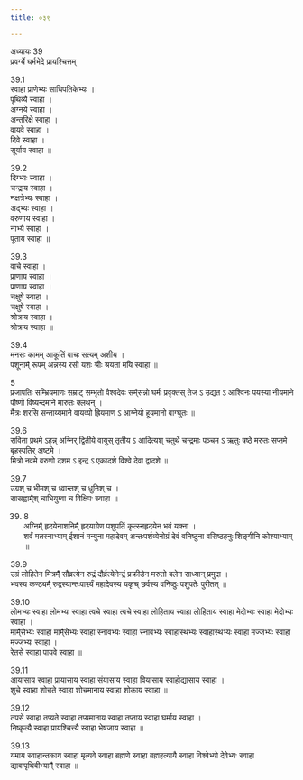 ```yaml
---
title: ०३९

---
```

अध्यायः 39  
प्रवर्ग्ये घर्मभेदे प्रायश्चित्तम्  
  
39.1  
स्वाहा प्राणेभ्यः साधिपतिकेभ्यः ।  
पृथिव्यै स्वाहा ।  
अग्नये स्वाहा ।  
अन्तरिक्षे स्वाहा ।  
वायवे स्वाहा ।  
दिवे स्वाहा ।  
सूर्याय स्वाहा ॥  
  
39.2  
दिग्भ्यः स्वाहा ।  
चन्द्राय स्वाहा ।  
नक्षत्रेभ्यः स्वाहा ।  
अद्भ्यः स्वाहा ।  
वरुणाय स्वाहा ।  
नाभ्यै स्वाहा ।  
पूताय स्वाहा ॥  
  
39.3  
वाचे स्वाहा ।  
प्राणाय स्वाहा ।  
प्राणाय स्वाहा ।  
चक्षुषे स्वाहा ।  
चक्षुषे स्वाहा ।  
श्रोत्राय स्वाहा ।  
श्रोत्राय स्वाहा ॥  
  
39.4  
मनसः कामम् आकूतिं वाचः सत्यम् अशीय ।  
पशूनाम्̐ रूपम् अन्नस्य रसो यशः श्रीः श्रयतां मयि स्वाहा ॥  
  
5  
प्रजापतिः सम्भ्रियमाणः सम्राट् सम्भृतो वैश्वदेवः सम्̐सन्नो घर्मः प्रवृक्तस् तेज ऽ उद्यत ऽ आश्विनः पयस्या नीयमाने पौष्णो विष्यन्दमाने मारुतः क्लथन् ।  
मैत्रः शरसि सन्ताय्यमाने वायव्यो ह्रियमाण ऽ आग्नेयो हूयमानो वाग्घुतः ॥  
  
39.6  
सविता प्रथमे ऽहन्न् अग्निर् द्वितीये वायुस् तृतीय ऽ आदित्यश् चतुर्थे चन्द्रमाः पञ्चम ऽ ऋतुः षष्ठे मरुतः सप्तमे बृहस्पतिर् अष्टमे ।  
मित्रो नवमे वरुणो दशम ऽ इन्द्र ऽ एकादशे विश्वे देवा द्वादशे ॥  
  
39.7  
उग्रश् च भीमश् च ध्वान्तश् च धुनिश् च ।  
सासह्वाम्̐श् चाभियुग्वा च विक्षिपः स्वाहा ॥  
  
39. 8  
अग्निम्̐ हृदयेनाशनिम्̐ हृदयाग्रेण पशुपतिं कृत्स्नहृदयेन भवं यक्ना ।  
शर्वं मतस्नाभ्याम् ईशानं मन्युना महादेवम् अन्तःपर्शव्येनोग्रं देवं वनिष्ठुना वसिष्ठहनुः शिङ्गीनि कोश्याभ्याम् ॥  
  
39.9  
उग्रं लोहितेन मित्रम्̐ सौव्रत्येन रुद्रं दौर्व्रत्येनेन्द्रं प्रक्रीडेन मरुतो बलेन साध्यान् प्रमुदा ।  
भवस्य कण्ठ्यम्̐ रुद्रस्यान्तःपार्श्व्यं महादेवस्य यकृच् छर्वस्य वनिष्ठुः पशुपतेः पुरीतत् ॥  
  
39.10  
लोमभ्यः स्वाहा लोमभ्यः स्वाहा त्वचे स्वाहा त्वचे स्वाहा लोहिताय स्वाहा लोहिताय स्वाहा मेदोभ्यः स्वाहा मेदोभ्यः स्वाहा ।  
माम्̐सेभ्यः स्वाहा माम्̐सेभ्यः स्वाहा स्नावभ्यः स्वाहा स्नावभ्यः स्वाहास्थभ्यः स्वाहास्थभ्यः स्वाहा मज्जभ्यः स्वाहा मज्जभ्यः स्वाहा ।  
रेतसे स्वाहा पायवे स्वाहा ॥  
  
39.11  
आयासाय स्वाहा प्रायासाय स्वाहा संयासाय स्वाहा वियासाय स्वाहोद्यासाय स्वाहा ।  
शुचे स्वाहा शोचते स्वाहा शोचमानाय स्वाहा शोकाय स्वाहा ॥  
  
39.12  
तपसे स्वाहा तप्यते स्वाहा तप्यमानाय स्वाहा तप्ताय स्वाहा घर्माय स्वाहा ।  
निष्कृत्यै स्वाहा प्रायश्चित्त्यै स्वाहा भेषजाय स्वाहा ॥  
  
39.13  
यमाय स्वाहान्तकाय स्वाहा मृत्यवे स्वाहा ब्रह्मणे स्वाहा ब्रह्महत्यायै स्वाहा विश्वेभ्यो देवेभ्यः स्वाहा द्यावापृथिवीभ्याम्̐ स्वाहा ॥